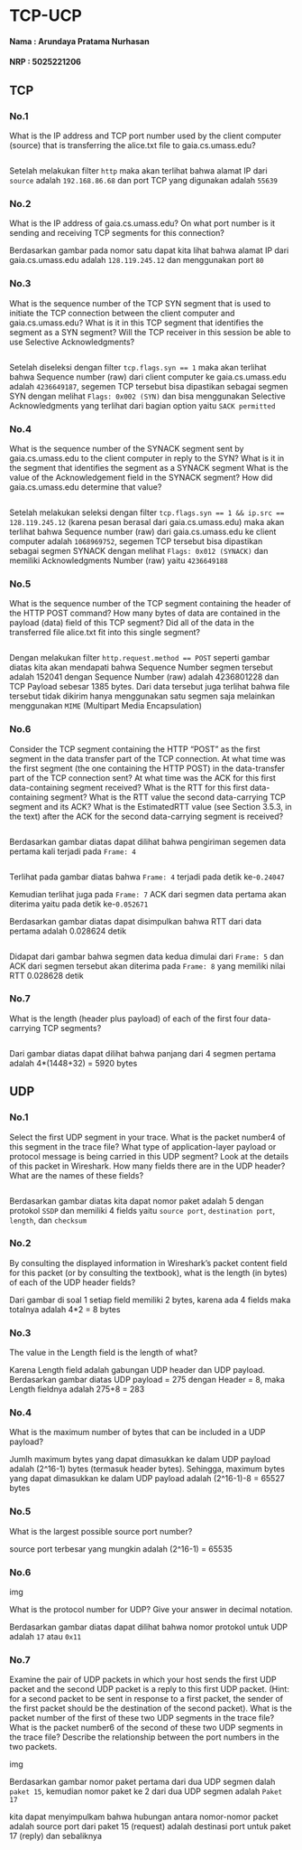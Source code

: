 # TCP-UCP

#### Nama : Arundaya Pratama Nurhasan
#### NRP  : 5025221206

## TCP
### No.1
What is the IP address and TCP port number used by the client computer (source) that is transferring the alice.txt file to gaia.cs.umass.edu?

<img src="img/tcp1.png" alt="">

Setelah melakukan filter `http` maka akan terlihat bahwa alamat IP dari `source` adalah `192.168.86.68` dan port TCP yang digunakan adalah `55639`

### No.2
What is the IP address of gaia.cs.umass.edu? On what port number is it sending and receiving TCP segments for this connection?

Berdasarkan gambar pada  nomor satu dapat kita lihat bahwa alamat IP dari gaia.cs.umass.edu adalah `128.119.245.12` dan menggunakan port `80`

### No.3
What is the sequence number of the TCP SYN segment that is used to initiate the TCP connection between the client computer and gaia.cs.umass.edu? What is it in this TCP segment that identifies the segment as a SYN segment? Will the TCP receiver in this session be able to use Selective Acknowledgments?

<img src="img/tcp2.png" alt="">

Setelah diseleksi dengan filter `tcp.flags.syn == 1` maka akan terlihat bahwa Sequence number (raw) dari client computer ke gaia.cs.umass.edu adalah `4236649187`, segemen TCP tersebut bisa dipastikan sebagai segmen SYN dengan melihat `Flags: 0x002 (SYN)` dan bisa menggunakan Selective Acknowledgments yang terlihat dari bagian option yaitu `SACK permitted`

### No.4
What is the sequence number of the SYNACK segment sent by gaia.cs.umass.edu to the client computer in reply to the SYN? What is it in the segment that identifies the segment as a SYNACK segment What is the value of the Acknowledgement field in the SYNACK segment? How did gaia.cs.umass.edu determine that value?

<img src="img/tcp3.png" alt="">

Setelah melakukan seleksi dengan filter `tcp.flags.syn == 1 && ip.src == 128.119.245.12` (karena pesan berasal dari gaia.cs.umass.edu) maka akan terlihat bahwa Sequence number (raw) dari gaia.cs.umass.edu ke client computer adalah `1068969752`, segemen TCP tersebut bisa dipastikan sebagai segmen SYNACK dengan melihat `Flags: 0x012 (SYNACK)` dan memiliki Acknowledgments Number (raw) yaitu `4236649188`

### No.5
What is the sequence number of the TCP segment containing the header of the HTTP POST command? How many bytes of data are contained in the payload (data) field of this TCP segment? Did all of the data in the transferred file alice.txt fit into this single segment?

<img src="img/tcp4.png" alt="">

Dengan melakukan filter `http.request.method == POST` seperti gambar diatas kita akan mendapati bahwa Sequence Number segmen tersebut adalah 152041 dengan Sequence Number (raw) adalah 4236801228 dan TCP Payload sebesar 1385 bytes. Dari data tersebut juga terlihat bahwa file tersebut tidak dikirim hanya menggunakan satu segmen saja melainkan menggunakan `MIME` (Multipart Media Encapsulation)

### No.6
Consider the TCP segment containing the HTTP “POST” as the first segment in the data transfer part of the TCP connection.
At what time was the first segment (the one containing the HTTP POST) in the data-transfer part of the TCP connection sent? At what time was the ACK for this first data-containing segment received? What is the RTT for this first data-containing segment? What is the RTT value the second data-carrying TCP segment and its ACK? What is the EstimatedRTT value (see Section 3.5.3, in the text) after the ACK for the second data-carrying segment is received?

<img src="img/tcp5.png" alt="">

Berdasarkan gambar diatas dapat dilihat bahwa pengiriman segemen data pertama kali terjadi pada `Frame: 4` 

<img src="img/tcp6.png" alt="">


Terlihat pada gambar diatas bahwa `Frame: 4` terjadi pada detik ke-`0.24047`

Kemudian terlihat juga pada `Frame: 7` ACK dari segmen data pertama akan diterima yaitu pada detik ke-`0.052671`

Berdasarkan gambar diatas dapat disimpulkan bahwa RTT dari data pertama adalah 0.028624 detik

<img src="img/tcp7.png" alt="">

Didapat dari gambar bahwa segmen data kedua dimulai dari `Frame: 5` dan ACK dari segmen tersebut akan diterima pada `Frame: 8` yang memiliki nilai RTT 0.028628 detik


### No.7
What is the length (header plus payload) of each of the first four data-carrying TCP segments?

<img src="img/tcp5.png" alt="">

Dari gambar diatas dapat dilihat bahwa panjang dari 4 segmen pertama adalah 4*(1448+32) = 5920 bytes


## UDP
### No.1
Select the first UDP segment in your trace. What is the packet number4 of this segment in the trace file? What type of application-layer payload or protocol message is being carried in this UDP segment? Look at the details of this packet in Wireshark. How many fields there are in the UDP header? What are the names of these fields?

<img src="img/udp1.png" alt="">

Berdasarkan gambar diatas kita dapat nomor paket adalah 5 dengan protokol `SSDP` dan memiliki 4 fields yaitu `source port`, `destination port`, `length`, dan `checksum`

### No.2
By consulting the displayed information in Wireshark’s packet content field for this packet (or by consulting the textbook), what is the length (in bytes) of each of the UDP header fields?

Dari gambar di soal 1 setiap field memiliki 2 bytes, karena ada 4 fields maka totalnya adalah 4*2 = 8 bytes

### No.3
The value in the Length field is the length of what?

Karena Length field adalah gabungan UDP header dan UDP payload. Berdasarkan gambar diatas UDP payload = 275 dengan Header = 8, maka Length fieldnya adalah 275+8 = 283
  
### No.4
What is the maximum number of bytes that can be included in a UDP payload?

Jumlh maximum bytes yang dapat dimasukkan ke dalam UDP payload adalah (2^16-1) bytes (termasuk header bytes). Sehingga, maximum bytes yang dapat dimasukkan ke dalam UDP payload adalah (2^16-1)-8 = 65527 bytes

### No.5
What is the largest possible source port number?

source port terbesar yang mungkin adalah (2^16-1) = 65535

### No.6

img

What is the protocol number for UDP? Give your answer in decimal notation.

Berdasarkan gambar diatas dapat dilihat bahwa nomor protokol untuk UDP adalah `17` atau `0x11`

### No.7
Examine the pair of UDP packets in which your host sends the first UDP packet and the second UDP packet is a reply to this first UDP packet. (Hint: for a second packet to be sent in response to a first packet, the sender of the first packet should be the destination of the second packet). What is the packet number of the first of these two UDP segments in the trace file? What is the packet number6 of the second of these two UDP segments in the trace file? Describe the relationship between the port numbers in the two packets.

img

Berdasarkan gambar nomor paket pertama dari dua UDP segmen dalah `paket 15`, kemudian nomor paket ke 2 dari dua UDP segmen adalah `Paket 17`

kita dapat menyimpulkam bahwa hubungan antara nomor-nomor packet adalah source port dari paket 15 (request) adalah destinasi port untuk paket 17 (reply) dan sebaliknya


